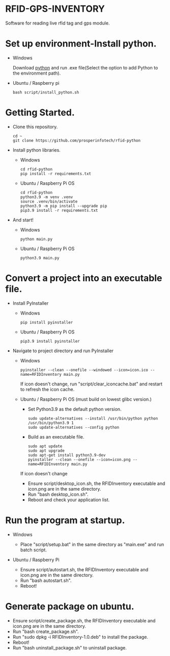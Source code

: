# RFID-GPS-INVENTORY
Software for reading live rfid tag and gps module.

# Set up environment-Install python.

- Windows

  Download [python](https://www.python.org/ftp/python/3.9.13/python-3.9.13-amd64.exe) and run .exe file(Select the option to add Python to the environment path).
  
- Ubuntu / Raspberry pi
  
  ```shell
  bash script/install_python.sh
  ```

# Getting Started.

- Clone this repository.

    ```shell
    cd ~
    git clone https://github.com/prosperinfotech/rfid-python
    ```
  
- Install python libraries.

  - Windows
  
    ```shell
    cd rfid-python
    pip install -r requirements.txt
    ```

  - Ubuntu / Raspberry Pi OS

    ```shell
    cd rfid-python
    python3.9 -m venv .venv
    source .venv/bin/activate
    python3.9 -m pip install --upgrade pip
    pip3.9 install -r requirements.txt
    ```
    
- And start!
  
  - Windows
  
    ```shell
    python main.py
    ```
    
  - Ubuntu / Raspberry Pi OS

    ```shell
    python3.9 main.py
    ```

# Convert a project into an executable file.

- Install PyInstaller

  - Windows
  
    ```shell
    pip install pyinstaller
    ```
    
  - Ubuntu / Raspberry Pi OS

    ```shell
    pip3.9 install pyinstaller
    ```
    
- Navigate to project directory and run PyInstaller

  - Windows

    ```shell
    pyinstaller --clean --onefile --windowed --icon=icon.ico --name=RFIDInventory main.py
    ```
    
    If icon doesn't change, run "script/clear_iconcache.bat" and restart to refresh the icon cache.
      
  - Ubuntu / Raspberry Pi OS (must build on lowest glibc version.)

    - Set Python3.9 as the default python version.
      ```shell
      sudo update-alternatives --install /usr/bin/python python /usr/bin/python3.9 1
      sudo update-alternatives --config python
      ```
    
    - Build as an executable file.
      ```shell
      sudo apt update
      sudo apt upgrade
      sudo apt-get install python3.9-dev
      pyinstaller --clean --onefile --icon=icon.png --name=RFIDInventory main.py
      ```
    
    If icon doesn't change
    - Ensure script/desktop_icon.sh, the RFIDInventory executable and icon.png are in the same directory.
    - Run "bash desktop_icon.sh".
    - Reboot and check your application list.
    
# Run the program at startup.

  - Windows
    
    - Place "script/setup.bat" in the same directory as "main.exe" and run batch script.

  - Ubuntu / Raspberry Pi
    
    - Ensure script/autostart.sh, the RFIDInventory executable and icon.png are in the same directory.
    - Run "bash autostart.sh".
    - Reboot!

# Generate package on ubuntu.

  - Ensure script/create_package.sh, the RFIDInventory executable and icon.png are in the same directory.
  - Run "bash create_package.sh".
  - Run "sudo dpkg -i RFIDInventory-1.0.deb" to install the package.
  - Reboot!
  - Run "bash uninstall_package.sh" to uninstall package.
